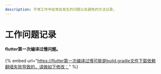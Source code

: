 ```yaml
---
description: 平常工作中经常会发生的问题以及避免的方法记录。
---
```


# 工作问题记录

#### flutter第一次编译过慢问题。

{% embed url="https://flutter第一次编译过慢可能是build.gradle文件下载依赖翻墙失败导致的，请做如下修改：" %}

  

